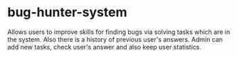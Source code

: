 # bug-hunter-system
Allows users to improve skills for finding bugs via solving tasks which are in the system. 
Also there is a history of previous user's answers.
Admin can add new tasks, check user's answer and also keep user statistics.
